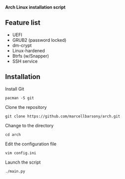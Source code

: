 **Arch Linux installation script**

## Feature list

- UEFI
- GRUB2 (password locked)
- dm-crypt
- Linux-hardened
- Btrfs (w/Snapper)
- SSH service

## Installation

Install Git
```
pacman -S git
```

Clone the repository
```
git clone https://github.com/marcellbarsony/arch.git
```

Change to the directory
```
cd arch
```

Edit the configuration file
```
vim config.ini
```

Launch the script
```
./main.py
```


